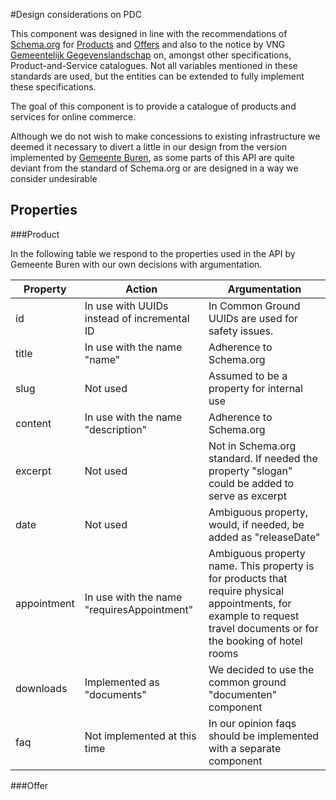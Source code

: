 #Design considerations on PDC

This component was designed in line with the recommendations of [Schema.org](https://schema.org) for [Products](https://schema.org/Product) and [Offers](https://schema.org/Offer) and also to the notice by VNG [Gemeentelijk Gegevenslandschap](https://www.gemmaonline.nl/images/gemmaonline/d/dc/GEMMA_Gegevenslandschap_-_PDC_UPL_Zaaktypen_verwerkingsregister_en_adm_handelingen_v1_0.pdf) on, amongst other specifications, Product-and-Service catalogues. Not all variables mentioned in these standards are used, but the entities can be extended to fully implement these specifications.

The goal of this component is to provide a catalogue of products and services for online commerce.

Although we do not wish to make concessions to existing infrastructure we deemed it necessary to divert a little in our design from the version implemented by [Gemeente Buren](https://pdc.buren.nl), as some parts of this API are quite deviant from the standard of Schema.org or are designed in a way we consider undesirable

Properties
----
###Product

In the following table we respond to the properties used in the API by Gemeente Buren with our own decisions with argumentation.

| Property        | Action         | Argumentation |
| --------------- | -------------- | ------------- |
| id              | In use with UUIDs instead of incremental ID | In Common Ground UUIDs are used for safety issues. |
| title           | In use with the name "name" | Adherence to Schema.org |
| slug            | Not used       | Assumed to be a property for internal use
| content         | In use with the name "description" | Adherence to Schema.org|
| excerpt         | Not used       | Not in Schema.org standard. If needed the property "slogan" could be added to serve as excerpt |
| date            | Not used       | Ambiguous property, would, if needed, be added as "releaseDate"|
| appointment     | In use with the name "requiresAppointment" | Ambiguous property name. This property is for products that require physical appointments, for example to request travel documents or for the booking of hotel rooms |
| downloads       | Implemented as "documents" | We decided to use the common ground "documenten" component |
| faq             | Not implemented at this time | In our opinion faqs should be implemented with a separate component |

###Offer
